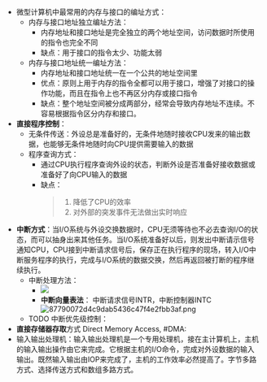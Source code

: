 - 微型计算机中最常用的内存与接口的编址方式：
	- 内存与接口地址独立编址方法：
		- 内存地址和接口地址是完全独立的两个地址空间，访问数据时所使用的指令也完全不同
		- 缺点：用于接口的指令太少、功能太弱
	- 内存与接口地址统一编址方法：
		- 内存地址和接口地址统一在一个公共的地址空间里
		- 优点：原则上用于内存的指令全都可以用于接口，增强了对接口的操作功能，而且在指令上也不再区分内存或接口指令
		- 缺点：整个地址空间被分成两部分，经常会导致内存地址不连续。不容易根据指令区分内存和接口。
- **直接程序控制**：
	- 无条件传送：外设总是准备好的，无条件地随时接收CPU发来的输出数据，也能够无条件地随时向CPU提供需要输入的数据
	- 程序查询方式：
		- 通过CPU执行程序查询外设的状态，判断外设是否准备好接收数据或准备好了向CPU输入的数据
		- 缺点：
		  > 1. 降低了CPU的效率
		  > 2. 对外部的突发事件无法做出实时响应
- **中断方式**：当I/O系统与外设交换数据时，CPU无须等待也不必去查询I/O的状态，而可以抽身出来其他任务。当I/O系统准备好以后，则发出中断请示信号通知CPU，CPU接到中断请求信号后，保存正在执行程序的现场，转入I/O中断服务程序的执行，完成与I/O系统的数据交换，然后再返回被打断的程序继续执行。
	- 中断处理方法：
		- ![](http://www.plantuml.com/plantuml/svg/SoWkIImgoStCIybDBE3Yqb9uicFjisbhdovfUJwXxTcqdSysJ-NIqefNUBfa5aJcoVw5J_ktFz-r7oO34NwnT_sJtTkUpL_wOlqYcCoB_guNNHjVJju74tZMi1keySdkJIyMDw9gVpfXuils_XSBLu247LA1he6w2000)
		- **中断向量表法**： 中断请求信号INTR，中断控制器INTC
		  ![87790072d4c9dab5436c47f4e2fbb3af.png](https://img.mhugh.net/typora/3f5ab8adb4f04110abfac08c950bfcbf.png)
	- TODO 中断优先级控制：
- **直接存储器存取**方式 Direct Memory Access, #DMA:
- 输入输出处理机：输入输出处理机是一个专用处理机，接在主计算机上，主机的输入输出操作由它来完成。它根据主机的I/O命令，完成对外设数据的输入输出。既然输入输出由IOP来完成了，主机的工作效率必然提高了。字节多路方式、选择传送方式和数组多路方式。